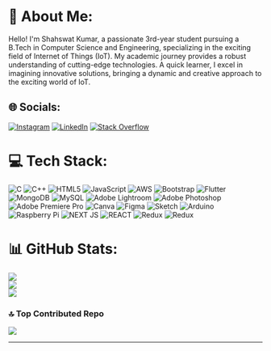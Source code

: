 # 💫 About Me:
Hello! I'm Shahswat Kumar, a passionate 3rd-year student pursuing a B.Tech in Computer Science and Engineering, specializing in the exciting field of Internet of Things (IoT). My academic journey provides a robust understanding of cutting-edge technologies. A quick learner, I excel in imagining innovative solutions, bringing a dynamic and creative approach to the exciting world of IoT.


## 🌐 Socials:
[![Instagram](https://img.shields.io/badge/Instagram-%23E4405F.svg?logo=Instagram&logoColor=white)](https://instagram.com/shashwat_.18/) [![LinkedIn](https://img.shields.io/badge/LinkedIn-%230077B5.svg?logo=linkedin&logoColor=white)](https://www.linkedin.com/in/shashwat200418/) [![Stack Overflow](https://img.shields.io/badge/-Stackoverflow-FE7A16?logo=stack-overflow&logoColor=white)](https://stackoverflow.com/users/23472535/shashwat-kumar) 

# 💻 Tech Stack:
![C](https://img.shields.io/badge/c-%2300599C.svg?style=for-the-badge&logo=c&logoColor=white) ![C++](https://img.shields.io/badge/c++-%2300599C.svg?style=for-the-badge&logo=c%2B%2B&logoColor=white) ![HTML5](https://img.shields.io/badge/html5-%23E34F26.svg?style=for-the-badge&logo=html5&logoColor=white) ![JavaScript](https://img.shields.io/badge/javascript-%23323330.svg?style=for-the-badge&logo=javascript&logoColor=%23F7DF1E) ![AWS](https://img.shields.io/badge/AWS-%23FF9900.svg?style=for-the-badge&logo=amazon-aws&logoColor=white) ![Bootstrap](https://img.shields.io/badge/bootstrap-%238511FA.svg?style=for-the-badge&logo=bootstrap&logoColor=white) ![Flutter](https://img.shields.io/badge/Flutter-%2302569B.svg?style=for-the-badge&logo=Flutter&logoColor=white) ![MongoDB](https://img.shields.io/badge/MongoDB-%234ea94b.svg?style=for-the-badge&logo=mongodb&logoColor=white) ![MySQL](https://img.shields.io/badge/mysql-%2300000f.svg?style=for-the-badge&logo=mysql&logoColor=white) ![Adobe Lightroom](https://img.shields.io/badge/Adobe%20Lightroom-31A8FF.svg?style=for-the-badge&logo=Adobe%20Lightroom&logoColor=white) ![Adobe Photoshop](https://img.shields.io/badge/adobe%20photoshop-%2331A8FF.svg?style=for-the-badge&logo=adobe%20photoshop&logoColor=white) ![Adobe Premiere Pro](https://img.shields.io/badge/Adobe%20Premiere%20Pro-9999FF.svg?style=for-the-badge&logo=Adobe%20Premiere%20Pro&logoColor=white) ![Canva](https://img.shields.io/badge/Canva-%2300C4CC.svg?style=for-the-badge&logo=Canva&logoColor=white) ![Figma](https://img.shields.io/badge/figma-%23F24E1E.svg?style=for-the-badge&logo=figma&logoColor=white) ![Sketch](https://img.shields.io/badge/Sketch-FFB387?style=for-the-badge&logo=sketch&logoColor=black) ![Arduino](https://img.shields.io/badge/-Arduino-00979D?style=for-the-badge&logo=Arduino&logoColor=white) ![Raspberry Pi](https://img.shields.io/badge/-RaspberryPi-C51A4A?style=for-the-badge&logo=Raspberry-Pi) ![NEXT JS](https://img.shields.io/badge/next%20js-000000?style=for-the-badge&logo=nextdotjs&logoColor=white) ![REACT](https://img.shields.io/badge/React-20232A?style=for-the-badge&logo=react&logoColor=61DAFB) ![Redux](https://img.shields.io/badge/Redux-593D88?style=for-the-badge&logo=redux&logoColor=white) ![Redux](https://img.shields.io/badge/Redux-593D88?style=for-the-badge&logo=redux&logoColor=white)
# 📊 GitHub Stats:
![](https://github-readme-stats.vercel.app/api?username=ShashwatkumarXD&theme=dark&hide_border=false&include_all_commits=false&count_private=false)<br/>
![](https://github-readme-streak-stats.herokuapp.com/?user=ShashwatkumarXD&theme=dark&hide_border=false)<br/>
![](https://github-readme-stats.vercel.app/api/top-langs/?username=ShashwatkumarXD&theme=dark&hide_border=false&include_all_commits=false&count_private=false&layout=compact)

### 🔝 Top Contributed Repo
![](https://github-contributor-stats.vercel.app/api?username=ShashwatkumarXD&limit=5&theme=dark&combine_all_yearly_contributions=true)


---


<!-- Proudly created with GPRM ( https://gprm.itsvg.in ) -->
